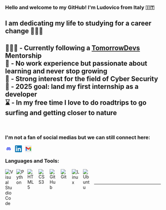 ### Hello and welcome to my GitHub! I'm Ludovico from Italy 🇮🇹

## I am dedicating my life to studying for a career change 👨🏼‍💻
👨🏼‍🏫 - Currently following a [TomorrowDevs] Mentorship  
🌱 - No work experience but passionate about learning and never stop growing  
🔐 - Strong interest for the field of Cyber Security  
🥅 - 2025 goal: land my first internship as a developer  
⌛ - In my free time I love to do roadtrips to go surfing and getting closer to nature  
---
<br />

### I'm not a fan of social medias but we can still connect here:
[<img align="left" alt="Discord" width="22px" src="img/discord-logo-0.webp" style="padding-right:10px;" />][Discord]
[<img align="left" alt="LinkedIn" width="22px" src="img/LinkedIn_logo_initials.webp" style="padding-right:10px;" />][LinkedIn]
[<img align="left" alt="Email" width="22px" src="img/gmail_logo.webp" style="padding-right:10px;" />][Email]

<br />

### Languages and Tools:
<picture><img align="left" alt="Visual Studio Code" width="26px" src="https://cdn.jsdelivr.net/gh/devicons/devicon/icons/vscode/vscode-original.svg" style="padding-right:10px;" rel="nofollow" /></picture>
<picture><img align="left" alt="Python" width="26px" src="https://upload.wikimedia.org/wikipedia/commons/c/c3/Python-logo-notext.svg" style="padding-right:10px;" rel="nofollow"/></picture>
<picture><img align="left" alt="HTML5" width="26px" src="https://cdn.jsdelivr.net/gh/devicons/devicon/icons/html5/html5-original.svg" style="padding-right:10px; " rel="nofollow" /></picture>
<picture><img align="left" alt="CSS3" width="26px" src="https://cdn.jsdelivr.net/gh/devicons/devicon/icons/css3/css3-original.svg" style="padding-right:10px; " rel="nofollow" /></picture>
<picture><img align="left" alt="GitHub" width="26px" src="https://user-images.githubusercontent.com/3369400/139447912-e0f43f33-6d9f-45f8-be46-2df5bbc91289.png" style="padding-right:10px; " rel="nofollow" /></picture>
<picture><img align="left" alt="Git" width="26px" src="https://git-scm.com/images/logos/downloads/Git-Icon-1788C.svg" style="padding-right:10px; " rel="nofollow"/></picture>
<picture><img align="left" alt="Linux" width="26px" src="https://upload.wikimedia.org/wikipedia/commons/thumb/3/35/Tux.svg/759px-Tux.svg.png?20220320193426" style="padding-right:10px; " rel="nofollow"/></picture>
<picture><img align="left" alt="Ubuntu" width="26px" src="https://upload.wikimedia.org/wikipedia/commons/thumb/a/ab/Logo-ubuntu_cof-orange-hex.svg/428px-Logo-ubuntu_cof-orange-hex.svg.png?20130511162351" style="padding-right:10px; " rel="nofollow" /></picture>


<br />
<br />

---

[TomorrowDevs]: https://www.tomorrowdevs.com/
[Discord]: https://discord.com/users/lrontheroad97_30854
[LinkedIn]: https://www.linkedin.com/in/ludovico-ronconi/
[Email]: ronconi.ludovico@gmail.com
